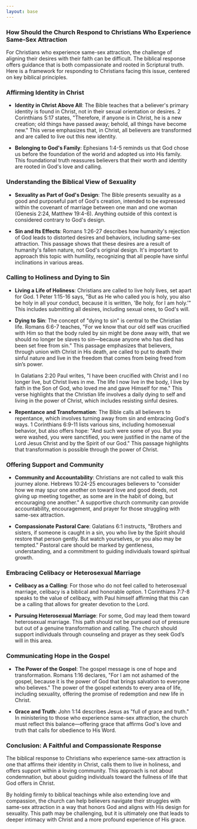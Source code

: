 ```yaml
---
layout: base
---
```


### How Should the Church Respond to Christians Who Experience Same-Sex Attraction

For Christians who experience same-sex attraction, the challenge of aligning their desires with their faith can be difficult. The biblical response offers guidance that is both compassionate and rooted in Scriptural truth. Here is a framework for responding to Christians facing this issue, centered on key biblical principles.

### **Affirming Identity in Christ**

- **Identity in Christ Above All**: The Bible teaches that a believer's primary identity is found in Christ, not in their sexual orientation or desires. 2 Corinthians 5:17 states, "Therefore, if anyone is in Christ, he is a new creation; old things have passed away; behold, all things have become new." This verse emphasizes that, in Christ, all believers are transformed and are called to live out this new identity.

- **Belonging to God's Family**: Ephesians 1:4-5 reminds us that God chose us before the foundation of the world and adopted us into His family. This foundational truth reassures believers that their worth and identity are rooted in God's love and calling.

### **Understanding the Biblical View of Sexuality**

- **Sexuality as Part of God's Design**: The Bible presents sexuality as a good and purposeful part of God's creation, intended to be expressed within the covenant of marriage between one man and one woman (Genesis 2:24, Matthew 19:4-6). Anything outside of this context is considered contrary to God's design.

- **Sin and Its Effects**: Romans 1:26-27 describes how humanity's rejection of God leads to distorted desires and behaviors, including same-sex attraction. This passage shows that these desires are a result of humanity's fallen nature, not God's original design. It's important to approach this topic with humility, recognizing that all people have sinful inclinations in various areas.

### **Calling to Holiness and Dying to Sin**

- **Living a Life of Holiness**: Christians are called to live holy lives, set apart for God. 1 Peter 1:15-16 says, "But as He who called you is holy, you also be holy in all your conduct, because it is written, 'Be holy, for I am holy.'" This includes submitting all desires, including sexual ones, to God's will.

- **Dying to Sin**: The concept of "dying to sin" is central to the Christian life. Romans 6:6-7 teaches, "For we know that our old self was crucified with Him so that the body ruled by sin might be done away with, that we should no longer be slaves to sin—because anyone who has died has been set free from sin." This passage emphasizes that believers, through union with Christ in His death, are called to put to death their sinful nature and live in the freedom that comes from being freed from sin’s power.

  In Galatians 2:20 Paul writes, "I have been crucified with Christ and I no longer live, but Christ lives in me. The life I now live in the body, I live by faith in the Son of God, who loved me and gave Himself for me." This verse highlights that the Christian life involves a daily dying to self and living in the power of Christ, which includes resisting sinful desires.

- **Repentance and Transformation**: The Bible calls all believers to repentance, which involves turning away from sin and embracing God's ways. 1 Corinthians 6:9-11 lists various sins, including homosexual behavior, but also offers hope: "And such were some of you. But you were washed, you were sanctified, you were justified in the name of the Lord Jesus Christ and by the Spirit of our God." This passage highlights that transformation is possible through the power of Christ.

### **Offering Support and Community**

- **Community and Accountability**: Christians are not called to walk this journey alone. Hebrews 10:24-25 encourages believers to "consider how we may spur one another on toward love and good deeds, not giving up meeting together, as some are in the habit of doing, but encouraging one another." A supportive church community can provide accountability, encouragement, and prayer for those struggling with same-sex attraction.

- **Compassionate Pastoral Care**: Galatians 6:1 instructs, "Brothers and sisters, if someone is caught in a sin, you who live by the Spirit should restore that person gently. But watch yourselves, or you also may be tempted." Pastoral care should be marked by gentleness, understanding, and a commitment to guiding individuals toward spiritual growth.

### **Embracing Celibacy or Heterosexual Marriage**

- **Celibacy as a Calling**: For those who do not feel called to heterosexual marriage, celibacy is a biblical and honorable option. 1 Corinthians 7:7-8 speaks to the value of celibacy, with Paul himself affirming that this can be a calling that allows for greater devotion to the Lord.

- **Pursuing Heterosexual Marriage**: For some, God may lead them toward heterosexual marriage. This path should not be pursued out of pressure but out of a genuine transformation and calling. The church should support individuals through counseling and prayer as they seek God’s will in this area.

### **Communicating Hope in the Gospel**

- **The Power of the Gospel**: The gospel message is one of hope and transformation. Romans 1:16 declares, "For I am not ashamed of the gospel, because it is the power of God that brings salvation to everyone who believes." The power of the gospel extends to every area of life, including sexuality, offering the promise of redemption and new life in Christ.

- **Grace and Truth**: John 1:14 describes Jesus as "full of grace and truth." In ministering to those who experience same-sex attraction, the church must reflect this balance—offering grace that affirms God's love and truth that calls for obedience to His Word.

### **Conclusion: A Faithful and Compassionate Response**

The biblical response to Christians who experience same-sex attraction is one that affirms their identity in Christ, calls them to live in holiness, and offers support within a loving community. This approach is not about condemnation, but about guiding individuals toward the fullness of life that God offers in Christ. 

By holding firmly to biblical teachings while also extending love and compassion, the church can help believers navigate their struggles with same-sex attraction in a way that honors God and aligns with His design for sexuality. This path may be challenging, but it is ultimately one that leads to deeper intimacy with Christ and a more profound experience of His grace.